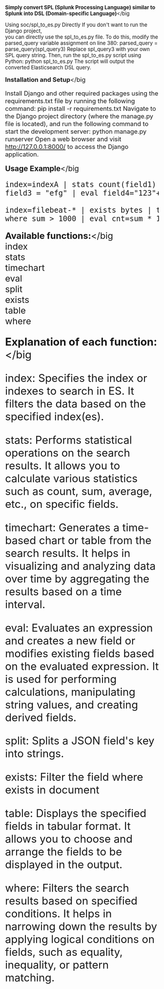 <big>**Simply convert SPL (Splunk Processing Language) similar to Splunk
into DSL (Domain-specific Language)**</big

Using soc/spl_to_es.py Directly If you don't want to run the Django
project,  
you can directly use the spl_to_es.py file. To do this, modify the
parsed_query variable assignment on line 380: parsed_query =
parse_query(spl_query3) Replace spl_query3 with your own SPL query
string. Then, run the spl_to_es.py script using Python: python
spl_to_es.py The script will output the converted Elasticsearch DSL
query.


<big>**Installation and Setup**</big

Install Django and other required packages using the requirements.txt
file by running the following command: pip install -r requirements.txt
Navigate to the Django project directory (where the manage.py file is
located), and run the following command to start the development server:
python manage.py runserver Open a web browser and visit
http://127.0.0.1:8000/ to access the Django application.


<big>**Usage Example**</big

<pre>
index=indexA | stats count(field1) by field2 | where field = "abc" or
field3 = "efg" | eval field4="123"+field2+"abc" | table field1 field2

index=filebeat-* | exists bytes | timechart sum(bytes) by clientip |
where sum > 1000 | eval cnt=sum * 100 | table @timestamp clientip cnt
</pre>

<big>**Available functions:**</big  
index  
stats  
timechart  
eval  
split  
exists  
table  
where


<big>**Explanation of each function:**</big

index: Specifies the index or indexes to search in ES. It filters the
data based on the specified index(es).

stats: Performs statistical operations on the search results. It allows
you to calculate various statistics such as count, sum, average, etc.,
on specific fields.

timechart: Generates a time-based chart or table from the search
results. It helps in visualizing and analyzing data over time by
aggregating the results based on a time interval.

eval: Evaluates an expression and creates a new field or modifies
existing fields based on the evaluated expression. It is used for
performing calculations, manipulating string values, and creating
derived fields.

split: Splits a JSON field's key into strings.

exists: Filter the field where exists in document

table: Displays the specified fields in tabular format. It allows you to
choose and arrange the fields to be displayed in the output.

where: Filters the search results based on specified conditions. It
helps in narrowing down the results by applying logical conditions on
fields, such as equality, inequality, or pattern matching.

```

```

